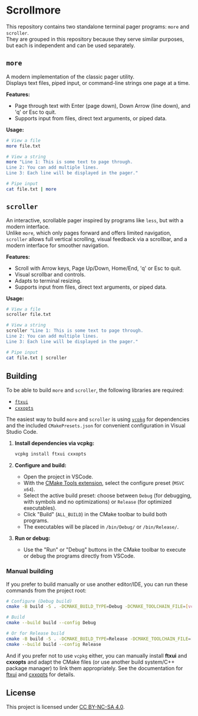 # Scrollmore

This repository contains two standalone terminal pager programs: `more` and `scroller`.  
They are grouped in this repository because they serve similar purposes, but each is independent and can be used separately.

## `more`

A modern implementation of the classic pager utility.  
Displays text files, piped input, or command-line strings one page at a time.

**Features:**

- Page through text with Enter (page down), Down Arrow (line down), and 'q' or Esc to quit.
- Supports input from files, direct text arguments, or piped data.

**Usage:**

```sh
# View a file
more file.txt

# View a string
more "Line 1: This is some text to page through.
Line 2: You can add multiple lines.
Line 3: Each line will be displayed in the pager."

# Pipe input
cat file.txt | more
```

## `scroller`

An interactive, scrollable pager inspired by programs like `less`, but with a modern interface.  
Unlike `more`, which only pages forward and offers limited navigation, `scroller` allows full vertical scrolling, visual feedback via a scrollbar, and a modern interface for smoother navigation.

**Features:**

- Scroll with Arrow keys, Page Up/Down, Home/End, 'q' or Esc to quit.
- Visual scrollbar and controls.
- Adapts to terminal resizing.
- Supports input from files, direct text arguments, or piped data.

**Usage:**

```sh
# View a file
scroller file.txt

# View a string
scroller "Line 1: This is some text to page through.
Line 2: You can add multiple lines.
Line 3: Each line will be displayed in the pager."

# Pipe input
cat file.txt | scroller
```

## Building

To be able to build `more` and `scroller`, the following libraries are required:

- [`ftxui`](https://github.com/ArthurSonzogni/ftxui)
- [`cxxopts`](https://github.com/jarro2783/cxxopts)

The easiest way to build `more` and `scroller` is using [`vcpkg`](https://github.com/microsoft/vcpkg) for dependencies and the included `CMakePresets.json` for convenient configuration in Visual Studio Code.

1. **Install dependencies via vcpkg:**

    ```sh
    vcpkg install ftxui cxxopts
    ```

2. **Configure and build:**
    - Open the project in VSCode.
    - With the [CMake Tools extension](https://marketplace.visualstudio.com/items?itemName=ms-vscode.cmake-tools), select the configure preset (`MSVC x64`).
    - Select the active build preset: choose between `Debug` (for debugging, with symbols and no optimizations) or `Release` (for optimized executables).
    - Click "Build" (`ALL_BUILD`) in the CMake toolbar to build both programs.
    - The executables will be placed in `/bin/Debug/` or `/bin/Release/`.

3. **Run or debug:**
    - Use the "Run" or "Debug" buttons in the CMake toolbar to execute or debug the programs directly from VSCode.

### Manual building

If you prefer to build manually or use another editor/IDE, you can run these commands from the project root:

```sh
# Configure (Debug build)
cmake -B build -S . -DCMAKE_BUILD_TYPE=Debug -DCMAKE_TOOLCHAIN_FILE=[vcpkg-root]/scripts/buildsystems/vcpkg.cmake

# Build
cmake --build build --config Debug

# Or for Release build
cmake -B build -S . -DCMAKE_BUILD_TYPE=Release -DCMAKE_TOOLCHAIN_FILE=[vcpkg-root]/scripts/buildsystems/vcpkg.cmake
cmake --build build --config Release
```

And if you prefer not to use `vcpkg` either, you can manually install **ftxui** and **cxxopts** and adapt the CMake files (or use another build system/C++ package manager) to link them appropriately. See the documentation for [ftxui](https://github.com/ArthurSonzogni/ftxui) and [cxxopts](https://github.com/jarro2783/cxxopts) for details.

## License

This project is licensed under [CC BY-NC-SA 4.0](https://creativecommons.org/licenses/by-nc-sa/4.0/).
